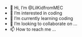 - 👋 Hi, I’m @LilKidfromMEC
- 👀 I’m interested in coding
- 🌱 I’m currently learning coding
- 💞️ I’m looking to collaborate on ...
- 📫 How to reach me ...

<!---
LilKidfromMEC/LilKidfromMEC is a ✨ special ✨ repository because its `README.md` (this file) appears on your GitHub profile.
You can click the Preview link to take a look at your changes.
--->
